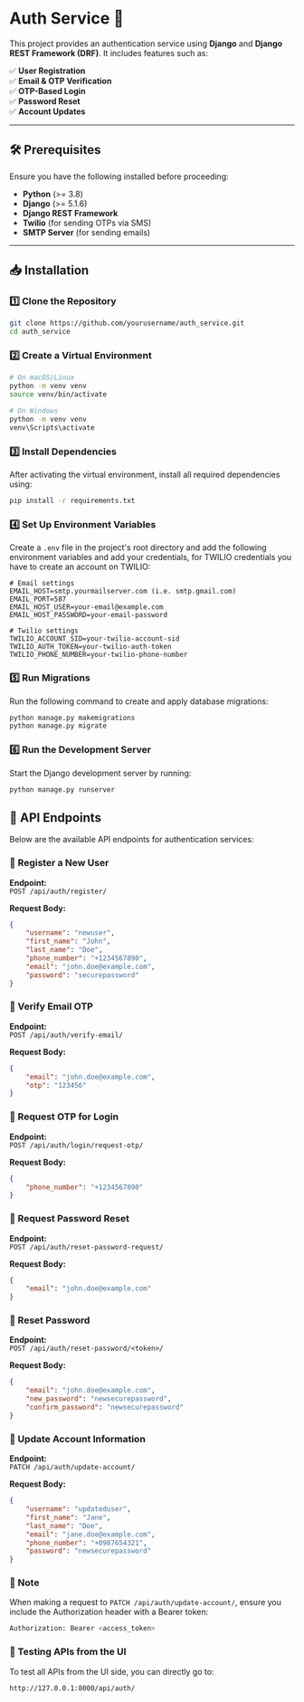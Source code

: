 # **Auth Service** 🔐  

This project provides an authentication service using **Django** and **Django REST Framework (DRF)**. It includes features such as:  

✅ **User Registration**  
✅ **Email & OTP Verification**  
✅ **OTP-Based Login**  
✅ **Password Reset**  
✅ **Account Updates**  

---

## **🛠 Prerequisites**  

Ensure you have the following installed before proceeding:  

- **Python** (>= 3.8)  
- **Django** (>= 5.1.6)  
- **Django REST Framework**  
- **Twilio** (for sending OTPs via SMS)  
- **SMTP Server** (for sending emails)  

---

## **📥 Installation**  

### **1️⃣ Clone the Repository**  
```bash
git clone https://github.com/yourusername/auth_service.git
cd auth_service
```
### **2️⃣ Create a Virtual Environment**  
```bash
# On macOS/Linux
python -m venv venv
source venv/bin/activate

# On Windows
python -m venv venv
venv\Scripts\activate
```
### **3️⃣ Install Dependencies**  
After activating the virtual environment, install all required dependencies using:  

```bash
pip install -r requirements.txt
```
### **4️⃣ Set Up Environment Variables**  
Create a `.env` file in the project's root directory and add the following environment variables and add your credentials, for TWILIO credentials you have to create an account on TWILIO:

```env
# Email settings
EMAIL_HOST=smtp.yourmailserver.com (i.e. smtp.gmail.com)
EMAIL_PORT=587
EMAIL_HOST_USER=your-email@example.com
EMAIL_HOST_PASSWORD=your-email-password

# Twilio settings
TWILIO_ACCOUNT_SID=your-twilio-account-sid
TWILIO_AUTH_TOKEN=your-twilio-auth-token
TWILIO_PHONE_NUMBER=your-twilio-phone-number
```
### **5️⃣ Run Migrations**  
Run the following command to create and apply database migrations:

```bash
python manage.py makemigrations
python manage.py migrate
```
### **6️⃣ Run the Development Server**  
Start the Django development server by running:

```bash
python manage.py runserver
```
## 📝 API Endpoints

Below are the available API endpoints for authentication services:

### **🔹 Register a New User**
**Endpoint:**  
`POST /api/auth/register/`  

**Request Body:**
```json
{
    "username": "newuser",
    "first_name": "John",
    "last_name": "Doe",
    "phone_number": "+1234567890",
    "email": "john.doe@example.com",
    "password": "securepassword"
}
```
### **🔹 Verify Email OTP**  
**Endpoint:**  
`POST /api/auth/verify-email/`  

**Request Body:**  
```json
{
    "email": "john.doe@example.com",
    "otp": "123456"
}
```
### **🔹 Request OTP for Login**  
**Endpoint:**  
`POST /api/auth/login/request-otp/`  

**Request Body:**  
```json
{
    "phone_number": "+1234567890"
}
```
### **🔹 Request Password Reset**  
**Endpoint:**  
`POST /api/auth/reset-password-request/`  

**Request Body:**  
```json
{
    "email": "john.doe@example.com"
}
```
### **🔹 Reset Password**  
**Endpoint:**  
`POST /api/auth/reset-password/<token>/`  

**Request Body:**  
```json
{
    "email": "john.doe@example.com",
    "new_password": "newsecurepassword",
    "confirm_password": "newsecurepassword"
}
```
### **🔹 Update Account Information**  
**Endpoint:**  
`PATCH /api/auth/update-account/`  

**Request Body:**  
```json
{
    "username": "updateduser",
    "first_name": "Jane",
    "last_name": "Doe",
    "email": "jane.doe@example.com",
    "phone_number": "+0987654321",
    "password": "newsecurepassword"
}
```
### 🔸 Note  
When making a request to `PATCH /api/auth/update-account/`, ensure you include the Authorization header with a Bearer token:  

```bash
Authorization: Bearer <access_token>
```
### **🔹 Testing APIs from the UI**  
To test all APIs from the UI side, you can directly go to:  

```bash
http://127.0.0.1:8000/api/auth/
```
